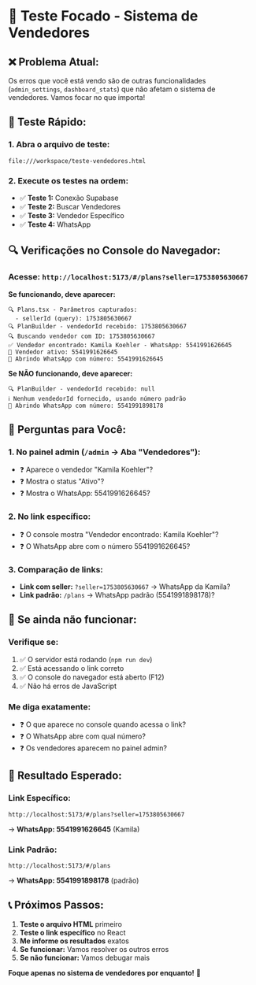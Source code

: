 # 🎯 Teste Focado - Sistema de Vendedores

## ❌ **Problema Atual:**
Os erros que você está vendo são de outras funcionalidades (`admin_settings`, `dashboard_stats`) que não afetam o sistema de vendedores. Vamos focar no que importa!

## 🧪 **Teste Rápido:**

### 1. **Abra o arquivo de teste:**
```
file:///workspace/teste-vendedores.html
```

### 2. **Execute os testes na ordem:**
- ✅ **Teste 1:** Conexão Supabase
- ✅ **Teste 2:** Buscar Vendedores  
- ✅ **Teste 3:** Vendedor Específico
- ✅ **Teste 4:** WhatsApp

## 🔍 **Verificações no Console do Navegador:**

### Acesse: `http://localhost:5173/#/plans?seller=1753805630667`

**Se funcionando, deve aparecer:**
```
🔍 Plans.tsx - Parâmetros capturados:
  - sellerId (query): 1753805630667
🔍 PlanBuilder - vendedorId recebido: 1753805630667
🔍 Buscando vendedor com ID: 1753805630667
✅ Vendedor encontrado: Kamila Koehler - WhatsApp: 5541991626645
🎯 Vendedor ativo: 5541991626645
📱 Abrindo WhatsApp com número: 5541991626645
```

**Se NÃO funcionando, deve aparecer:**
```
🔍 PlanBuilder - vendedorId recebido: null
ℹ️ Nenhum vendedorId fornecido, usando número padrão
📱 Abrindo WhatsApp com número: 5541991898178
```

## 🎯 **Perguntas para Você:**

### 1. **No painel admin (`/admin` → Aba "Vendedores"):**
- ❓ Aparece o vendedor "Kamila Koehler"?
- ❓ Mostra o status "Ativo"?
- ❓ Mostra o WhatsApp: 5541991626645?

### 2. **No link específico:**
- ❓ O console mostra "Vendedor encontrado: Kamila Koehler"?
- ❓ O WhatsApp abre com o número 5541991626645?

### 3. **Comparação de links:**
- **Link com seller:** `?seller=1753805630667` → WhatsApp da Kamila?
- **Link padrão:** `/plans` → WhatsApp padrão (5541991898178)?

## 🚨 **Se ainda não funcionar:**

### Verifique se:
1. ✅ O servidor está rodando (`npm run dev`)
2. ✅ Está acessando o link correto
3. ✅ O console do navegador está aberto (F12)
4. ✅ Não há erros de JavaScript

### Me diga exatamente:
- ❓ O que aparece no console quando acessa o link?
- ❓ O WhatsApp abre com qual número?
- ❓ Os vendedores aparecem no painel admin?

## 🎉 **Resultado Esperado:**

### Link Específico:
```
http://localhost:5173/#/plans?seller=1753805630667
```
→ **WhatsApp: 5541991626645** (Kamila)

### Link Padrão:
```
http://localhost:5173/#/plans
```
→ **WhatsApp: 5541991898178** (padrão)

## 📞 **Próximos Passos:**

1. **Teste o arquivo HTML** primeiro
2. **Teste o link específico** no React
3. **Me informe os resultados** exatos
4. **Se funcionar:** Vamos resolver os outros erros
5. **Se não funcionar:** Vamos debugar mais

**Foque apenas no sistema de vendedores por enquanto!** 🎯